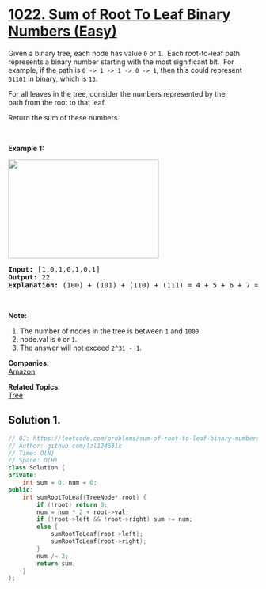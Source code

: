 # [1022. Sum of Root To Leaf Binary Numbers (Easy)](https://leetcode.com/problems/sum-of-root-to-leaf-binary-numbers/)

<p>Given a binary tree, each node has value <code>0</code>&nbsp;or <code>1</code>.&nbsp; Each root-to-leaf path represents a binary number starting with the most significant bit.&nbsp; For example, if the path is <code>0 -&gt; 1 -&gt; 1 -&gt; 0 -&gt; 1</code>, then this could represent <code>01101</code> in binary, which is <code>13</code>.</p>

<p>For all leaves in the tree, consider the numbers represented by the path&nbsp;from the root to that leaf.</p>

<p>Return the sum of these numbers.</p>

<p>&nbsp;</p>

<p><strong>Example 1:</strong></p>

<p><span id="example-output-1"><img alt="" src="https://assets.leetcode.com/uploads/2019/04/04/sum-of-root-to-leaf-binary-numbers.png" style="width: 304px; height: 200px;"></span></p>

<pre><strong>Input: </strong><span id="example-input-1-1">[1,0,1,0,1,0,1]</span>
<strong>Output: </strong><span id="example-output-1">22</span>
<strong>Explanation: </strong>(100) + (101) + (110) + (111) = 4 + 5 + 6 + 7 = 22
</pre>

<p>&nbsp;</p>

<p><strong>Note:</strong></p>

<ol>
	<li>The number of nodes in the tree is between <code>1</code> and <code>1000</code>.</li>
	<li>node.val is <code>0</code> or <code>1</code>.</li>
	<li>The answer will not exceed <code>2^31 - 1</code>.</li>
</ol>


**Companies**:  
[Amazon](https://leetcode.com/company/amazon)

**Related Topics**:  
[Tree](https://leetcode.com/tag/tree/)

## Solution 1.

```cpp
// OJ: https://leetcode.com/problems/sum-of-root-to-leaf-binary-numbers/
// Author: github.com/lzl124631x
// Time: O(N)
// Space: O(H)
class Solution {
private:
    int sum = 0, num = 0;
public:
    int sumRootToLeaf(TreeNode* root) {
        if (!root) return 0;
        num = num * 2 + root->val;
        if (!root->left && !root->right) sum += num;
        else {
            sumRootToLeaf(root->left);
            sumRootToLeaf(root->right);
        }
        num /= 2;
        return sum;
    }
};
```